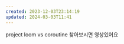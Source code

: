 ```yaml
---
created: 2023-12-03T23:14:19
updated: 2024-03-03T11:41
---
```

project loom vs coroutine 찾아보시면 영상있어요